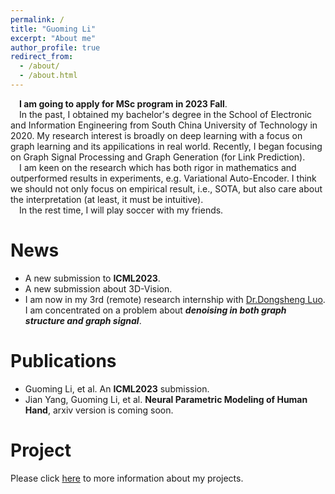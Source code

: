 ```yaml
---
permalink: /
title: "Guoming Li"
excerpt: "About me"
author_profile: true
redirect_from: 
  - /about/
  - /about.html
---
```

&emsp;**I am going to apply for MSc program in 2023 Fall**.  
&emsp;In the past, I obtained my bachelor's degree in the School of Electronic and Information Engineering from South China University of Technology in 2020. My research interest is broadly on deep learning with a focus on graph learning and its appilications in real world. Recently, I began focusing on Graph Signal Processing and Graph Generation (for Link Prediction).  
&emsp;I am keen on the research which has both rigor in mathematics and outperformed results in experiments, e.g. Variational Auto-Encoder. I think we should not only focus on empirical result, i.e., SOTA, but also care about the interpretation (at least, it must be intuitive).  
&emsp;In the rest time, I will play soccer with my friends. 


News
======
* A new submission to **ICML2023**.  
* A new submission about 3D-Vision.  
* I am now in my 3rd (remote) research internship with [Dr.Dongsheng Luo](https://users.cs.fiu.edu/~dluo/). I am concentrated on a problem about ***denoising in both graph structure and graph signal***.  

Publications
======
* Guoming Li, et al. An **ICML2023** submission.  
* Jian Yang, Guoming Li, et al. **Neural Parametric Modeling of Human Hand**, arxiv version is coming soon.  

Project
======
Please click [here](https://vasile-paskardlgm.github.io/project/) to more information about my projects.
